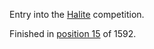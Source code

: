 Entry into the [Halite](https://halite.io) competition.

Finished in [position 15](https://halite.io/leaderboard.php) of 1592.
